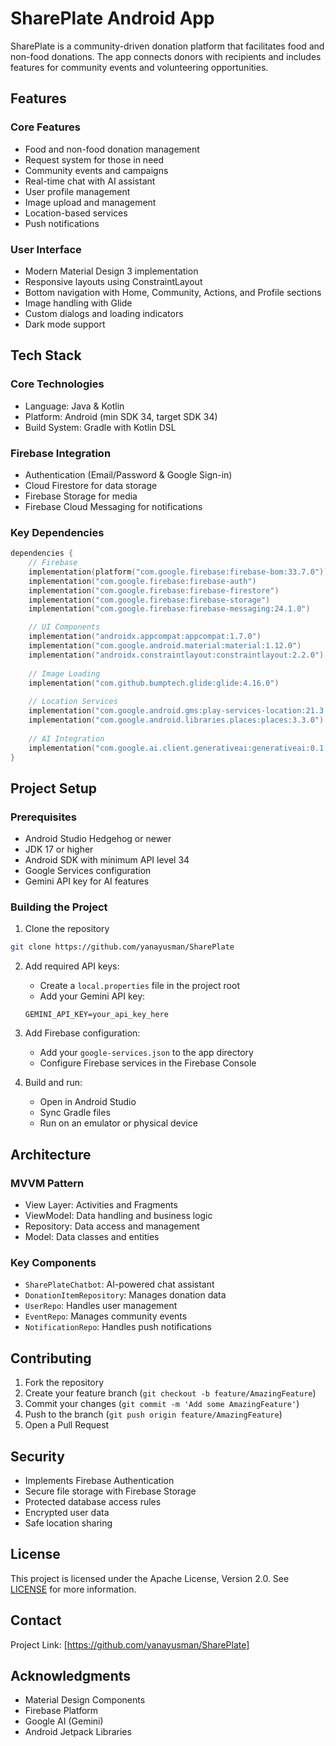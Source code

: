 # SharePlate Android App

SharePlate is a community-driven donation platform that facilitates food and non-food donations. The app connects donors with recipients and includes features for community events and volunteering opportunities.

## Features

### Core Features
- Food and non-food donation management
- Request system for those in need
- Community events and campaigns
- Real-time chat with AI assistant
- User profile management
- Image upload and management
- Location-based services
- Push notifications

### User Interface
- Modern Material Design 3 implementation
- Responsive layouts using ConstraintLayout
- Bottom navigation with Home, Community, Actions, and Profile sections
- Image handling with Glide
- Custom dialogs and loading indicators
- Dark mode support

## Tech Stack

### Core Technologies
- Language: Java & Kotlin
- Platform: Android (min SDK 34, target SDK 34)
- Build System: Gradle with Kotlin DSL

### Firebase Integration
- Authentication (Email/Password & Google Sign-in)
- Cloud Firestore for data storage
- Firebase Storage for media
- Firebase Cloud Messaging for notifications

### Key Dependencies
```kotlin
dependencies {
    // Firebase
    implementation(platform("com.google.firebase:firebase-bom:33.7.0"))
    implementation("com.google.firebase:firebase-auth")
    implementation("com.google.firebase:firebase-firestore")
    implementation("com.google.firebase:firebase-storage")
    implementation("com.google.firebase:firebase-messaging:24.1.0")

    // UI Components
    implementation("androidx.appcompat:appcompat:1.7.0")
    implementation("com.google.android.material:material:1.12.0")
    implementation("androidx.constraintlayout:constraintlayout:2.2.0")
    
    // Image Loading
    implementation("com.github.bumptech.glide:glide:4.16.0")
    
    // Location Services
    implementation("com.google.android.gms:play-services-location:21.3.0")
    implementation("com.google.android.libraries.places:places:3.3.0")
    
    // AI Integration
    implementation("com.google.ai.client.generativeai:generativeai:0.1.1")
}
```

## Project Setup

### Prerequisites
- Android Studio Hedgehog or newer
- JDK 17 or higher
- Android SDK with minimum API level 34
- Google Services configuration
- Gemini API key for AI features

### Building the Project
1. Clone the repository
```bash
git clone https://github.com/yanayusman/SharePlate
```

2. Add required API keys:
   - Create a `local.properties` file in the project root
   - Add your Gemini API key:
   ```properties
   GEMINI_API_KEY=your_api_key_here
   ```

3. Add Firebase configuration:
   - Add your `google-services.json` to the app directory
   - Configure Firebase services in the Firebase Console

4. Build and run:
   - Open in Android Studio
   - Sync Gradle files
   - Run on an emulator or physical device

## Architecture

### MVVM Pattern
- View Layer: Activities and Fragments
- ViewModel: Data handling and business logic
- Repository: Data access and management
- Model: Data classes and entities

### Key Components
- `SharePlateChatbot`: AI-powered chat assistant
- `DonationItemRepository`: Manages donation data
- `UserRepo`: Handles user management
- `EventRepo`: Manages community events
- `NotificationRepo`: Handles push notifications

## Contributing

1. Fork the repository
2. Create your feature branch (`git checkout -b feature/AmazingFeature`)
3. Commit your changes (`git commit -m 'Add some AmazingFeature'`)
4. Push to the branch (`git push origin feature/AmazingFeature`)
5. Open a Pull Request

## Security

- Implements Firebase Authentication
- Secure file storage with Firebase Storage
- Protected database access rules
- Encrypted user data
- Safe location sharing

## License

This project is licensed under the Apache License, Version 2.0. See [LICENSE](LICENSE) for more information.

## Contact

Project Link: [https://github.com/yanayusman/SharePlate]

## Acknowledgments

- Material Design Components
- Firebase Platform
- Google AI (Gemini)
- Android Jetpack Libraries
